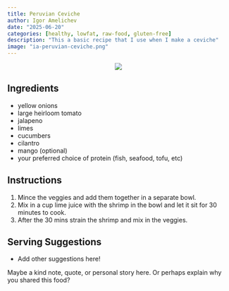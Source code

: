 ```yaml
---
title: Peruvian Ceviche
author: Igor Amelichev
date: "2025-06-20"
categories: [healthy, lowfat, raw-food, gluten-free]
description: "This a basic recipe that I use when I make a ceviche"
image: "ia-peruvian-ceviche.png"
---
```


<!-- Replace the img src file path below with the same path you used in the YAML above -->
<p align="center">
  <img src="ia-peruvian-ceviche.png"/>
</p>

## Ingredients
- yellow onions
- large heirloom tomato
- jalapeno
- limes
- cucumbers
- cilantro
- mango (optional)
- your preferred choice of protein (fish, seafood, tofu, etc)
  
## Instructions

1. Mince the veggies and add them together in a separate bowl.
2. Mix in a cup lime juice with the shrimp in the bowl and let it sit for 30 minutes to cook.
3. After the 30 mins strain the shrimp and mix in the veggies.

## Serving Suggestions
- Add other suggestions here!

Maybe a kind note, quote, or personal story here. Or perhaps explain why you shared this food?
